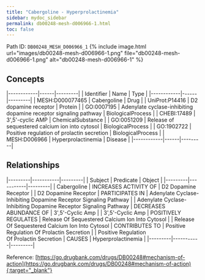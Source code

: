 ```yaml
---
title: "Cabergoline - Hyperprolactinemia"
sidebar: mydoc_sidebar
permalink: db00248-mesh-d006966-1.html
toc: false 
---
```



Path ID: `DB00248_MESH_D006966_1`
{% include image.html url="images/db00248-mesh-d006966-1.png" file="db00248-mesh-d006966-1.png" alt="db00248-mesh-d006966-1" %}

## Concepts

|------------|------|---------|
| Identifier | Name | Type    |
|------------|------|---------|
| MESH:D000077465 | Cabergoline | Drug |
| UniProt:P14416 | D2 dopamine receptor | Protein |
| GO:0007195 | Adenylate cyclase-inhibiting dopamine receptor signaling pathway | BiologicalProcess |
| CHEBI:17489 | 3',5'-cyclic AMP | ChemicalSubstance |
| GO:0051209 | Release of sequestered calcium ion into cytosol | BiologicalProcess |
| GO:1902722 | Positive regulation of prolactin secretion | BiologicalProcess |
| MESH:D006966 | Hyperprolactinemia | Disease |
|------------|------|---------|

## Relationships

|---------|-----------|---------|
| Subject | Predicate | Object  |
|---------|-----------|---------|
| Cabergoline | INCREASES ACTIVITY OF | D2 Dopamine Receptor |
| D2 Dopamine Receptor | PARTICIPATES IN | Adenylate Cyclase-Inhibiting Dopamine Receptor Signaling Pathway |
| Adenylate Cyclase-Inhibiting Dopamine Receptor Signaling Pathway | DECREASES ABUNDANCE OF | 3',5'-Cyclic Amp |
| 3',5'-Cyclic Amp | POSITIVELY REGULATES | Release Of Sequestered Calcium Ion Into Cytosol |
| Release Of Sequestered Calcium Ion Into Cytosol | CONTRIBUTES TO | Positive Regulation Of Prolactin Secretion |
| Positive Regulation Of Prolactin Secretion | CAUSES | Hyperprolactinemia |
|---------|-----------|---------|

Reference: [https://go.drugbank.com/drugs/DB00248#mechanism-of-action](https://go.drugbank.com/drugs/DB00248#mechanism-of-action){:target="_blank"}